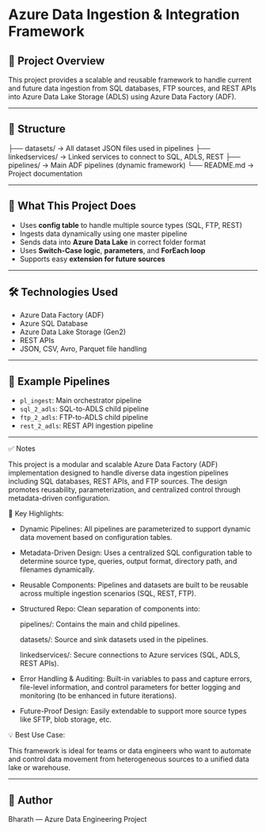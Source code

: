# Azure Data Ingestion & Integration Framework

## 🚀 Project Overview

This project provides a scalable and reusable framework to handle current and future data ingestion from SQL databases, FTP sources, and REST APIs into Azure Data Lake Storage (ADLS) using Azure Data Factory (ADF).

---

## 📁 Structure
├── datasets/ → All dataset JSON files used in pipelines
├── linkedservices/ → Linked services to connect to SQL, ADLS, REST
├── pipelines/ → Main ADF pipelines (dynamic framework)
└── README.md → Project documentation


---

## 🔧 What This Project Does

- Uses **config table** to handle multiple source types (SQL, FTP, REST)
- Ingests data dynamically using one master pipeline
- Sends data into **Azure Data Lake** in correct folder format
- Uses **Switch-Case logic**, **parameters**, and **ForEach loop**
- Supports easy **extension for future sources**

---

## 🛠️ Technologies Used

- Azure Data Factory (ADF)
- Azure SQL Database
- Azure Data Lake Storage (Gen2)
- REST APIs
- JSON, CSV, Avro, Parquet file handling

---

## 🧪 Example Pipelines

- `pl_ingest`: Main orchestrator pipeline
- `sql_2_adls`: SQL-to-ADLS child pipeline
- `ftp_2_adls`: FTP-to-ADLS child pipeline
- `rest_2_adls`: REST API ingestion pipeline

---

✅ Notes

This project is a modular and scalable Azure Data Factory (ADF) implementation designed to handle diverse data ingestion pipelines including SQL databases, REST APIs, and FTP sources. The design promotes reusability, parameterization, and centralized control through metadata-driven configuration.

📌 Key Highlights:

 * Dynamic Pipelines: All pipelines are parameterized to support dynamic data movement based on configuration tables.

 * Metadata-Driven Design: Uses a centralized SQL configuration table to determine source type, queries, output format, directory path, and filenames dynamically.

 * Reusable Components: Pipelines and datasets are built to be reusable across multiple ingestion scenarios (SQL, REST, FTP).

  *  Structured Repo: Clean separation of components into:

        pipelines/: Contains the main and child pipelines.

        datasets/: Source and sink datasets used in the pipelines.

        linkedservices/: Secure connections to Azure services (SQL, ADLS, REST APIs).

   * Error Handling & Auditing: Built-in variables to pass and capture errors, file-level information, and control parameters for better logging and monitoring (to be enhanced in future iterations).

   * Future-Proof Design: Easily extendable to support more source types like SFTP, blob storage, etc.

💡 Best Use Case:

This framework is ideal for teams or data engineers who want to automate and control data movement from heterogeneous sources to a unified data lake or warehouse.

---

## 🙌 Author

Bharath — Azure Data Engineering Project

